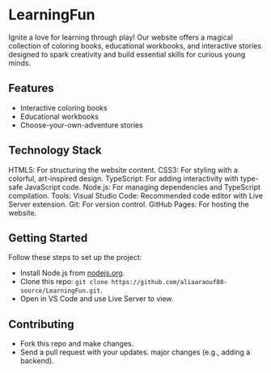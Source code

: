 # LearningFun
Ignite a love for learning through play! Our website offers a magical collection of coloring books, educational workbooks, and interactive stories designed to spark creativity and build essential skills for curious young minds.


## Features
- Interactive coloring books
- Educational workbooks  
- Choose-your-own-adventure stories

## Technology Stack
HTML5: For structuring the website content.
CSS3: For styling with a colorful, art-inspired design.
TypeScript: For adding interactivity with type-safe JavaScript code.
Node.js: For managing dependencies and TypeScript compilation.
Tools:
Visual Studio Code: Recommended code editor with Live Server extension.
Git: For version control.
GitHub Pages: For hosting the website.
## Getting Started
Follow these steps to set up the project:
- Install Node.js from [nodejs.org](https://nodejs.org/).
- Clone this repo: `git clone https://github.com/aliaaraouf80-source/LearningFun.git`.
- Open in VS Code and use Live Server to view.

## Contributing
- Fork this repo and make changes.
- Send a pull request with your updates. major changes (e.g., adding a backend).
